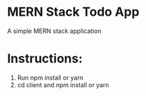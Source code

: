 # MERN Stack Todo App
A simple MERN stack application

# Instructions:
1. Run npm install or yarn 
2. cd client and npm install or yarn 
